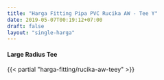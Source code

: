 ```yaml
---
title: "Harga Fitting Pipa PVC Rucika AW - Tee Y"
date: 2019-05-07T00:19:12+07:00
draft: false
layout: "single-harga"
---
```


#### Large Radius Tee

{{< partial "harga-fitting/rucika-aw-teey" >}}